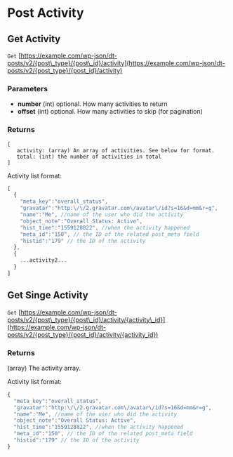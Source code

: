 # Post Activity

## Get Activity

`Get` [https://example.com/wp-json/dt-posts/v2/{post\_type}/{post\_id}/activity](https://example.com/wp-json/dt-posts/v2/{post_type}/{post_id}/activity)

### Parameters

* **number** \(int\) optional. How many activities to return
* **offset** \(int\) optional. How many activities to skip \(for pagination\)

### Returns

```text
[ 
   activity: (array) An array of activities. See below for format.
   total: (int) the number of activities in total
]
```

Activity list format:

```javascript
[
  {
    "meta_key":"overall_status",
    "gravatar":"http:\/\/2.gravatar.com\/avatar\/id?s=16&d=mm&r=g",
    "name":"Me", //name of the user who did the activity
    "object_note":"Overall Status: Active",
    "hist_time":"1559128822", //when the activity happened
    "meta_id":"150", // the ID of the related post_meta field
    "histid":"179" // the ID of the activity
  },
  {
    ...activity2...
  }
]
```

## Get Singe Activity

`Get` [https://example.com/wp-json/dt-posts/v2/{post\_type}/{post\_id}/activity/{activity\_id}](https://example.com/wp-json/dt-posts/v2/{post_type}/{post_id}/activity/{activity_id})

### Returns

\(array\) The activity array.

Activity list format:

```javascript
{
  "meta_key":"overall_status",
  "gravatar":"http:\/\/2.gravatar.com\/avatar\/id?s=16&d=mm&r=g",
  "name":"Me", //name of the user who did the activity
  "object_note":"Overall Status: Active",
  "hist_time":"1559128822", //when the activity happened
  "meta_id":"150", // the ID of the related post_meta field
  "histid":"179" // the ID of the activity
}
```


